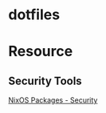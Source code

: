 # dotfiles


# Resource
## Security Tools
[NixOS Packages - Security](https://github.com/NixOS/nixpkgs/blob/nixos-unstable/pkgs/tools/security)